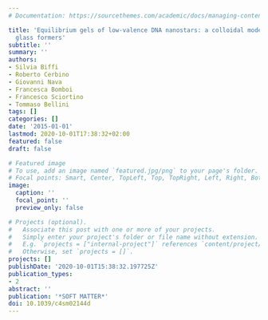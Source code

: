 ```yaml
---
# Documentation: https://sourcethemes.com/academic/docs/managing-content/

title: 'Equilibrium gels of low-valence DNA nanostars: a colloidal model for strong
  glass formers'
subtitle: ''
summary: ''
authors:
- Silvia Biffi
- Roberto Cerbino
- Giovanni Nava
- Francesca Bomboi
- Francesco Sciortino
- Tommaso Bellini
tags: []
categories: []
date: '2015-01-01'
lastmod: 2020-10-01T17:38:32+02:00
featured: false
draft: false

# Featured image
# To use, add an image named `featured.jpg/png` to your page's folder.
# Focal points: Smart, Center, TopLeft, Top, TopRight, Left, Right, BottomLeft, Bottom, BottomRight.
image:
  caption: ''
  focal_point: ''
  preview_only: false

# Projects (optional).
#   Associate this post with one or more of your projects.
#   Simply enter your project's folder or file name without extension.
#   E.g. `projects = ["internal-project"]` references `content/project/deep-learning/index.md`.
#   Otherwise, set `projects = []`.
projects: []
publishDate: '2020-10-01T15:38:32.197725Z'
publication_types:
- 2
abstract: ''
publication: '*SOFT MATTER*'
doi: 10.1039/c4sm02144d
---
```

